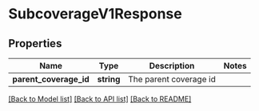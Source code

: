 # SubcoverageV1Response

## Properties
Name | Type | Description | Notes
------------ | ------------- | ------------- | -------------
**parent_coverage_id** | **string** | The parent coverage id | 

[[Back to Model list]](../../README.md#documentation-for-models) [[Back to API list]](../../README.md#documentation-for-api-endpoints) [[Back to README]](../../README.md)

